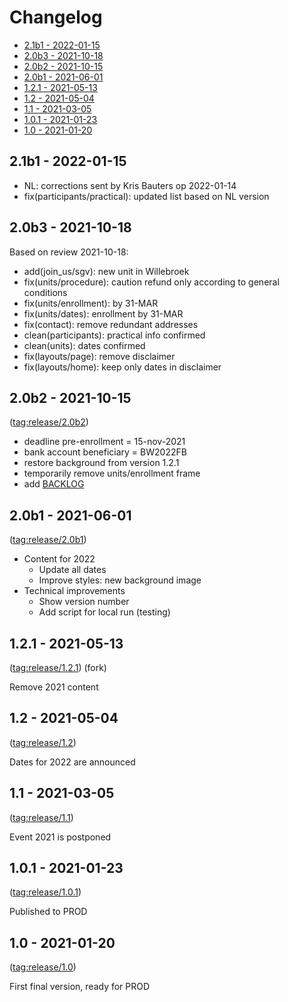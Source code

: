 Changelog <!-- omit in toc -->
=========

- [2.1b1 - 2022-01-15](#21b1---2022-01-15)
- [2.0b3 - 2021-10-18](#20b3---2021-10-18)
- [2.0b2 - 2021-10-15](#20b2---2021-10-15)
- [2.0b1 - 2021-06-01](#20b1---2021-06-01)
- [1.2.1 - 2021-05-13](#121---2021-05-13)
- [1.2 - 2021-05-04](#12---2021-05-04)
- [1.1 - 2021-03-05](#11---2021-03-05)
- [1.0.1 - 2021-01-23](#101---2021-01-23)
- [1.0 - 2021-01-20](#10---2021-01-20)

## 2.1b1 - 2022-01-15

- NL: corrections sent by Kris Bauters op 2022-01-14
- fix(participants/practical): updated list based on NL version

## 2.0b3 - 2021-10-18

Based on review 2021-10-18:

- add(join_us/sgv): new unit in Willebroek
- fix(units/procedure): caution refund only according to general conditions
- fix(units/enrollment): by 31-MAR
- fix(units/dates): enrollment by 31-MAR
- fix(contact): remove redundant addresses
- clean(participants): practical info confirmed
- clean(units): dates confirmed
- fix(layouts/page): remove disclaimer
- fix(layouts/home): keep only dates in disclaimer

## 2.0b2 - 2021-10-15

([tag:release/2.0b2](../../tree/release/2.0b2))

- deadline pre-enrollment = 15-nov-2021
- bank account beneficiary = BW2022FB
- restore background from version 1.2.1
- temporarily remove units/enrollment frame
- add [BACKLOG](./BACKLOG.md)

## 2.0b1 - 2021-06-01

([tag:release/2.0b1](../../tree/release/2.0b1))

- Content for 2022
    - Update all dates
    - Improve styles: new background image
- Technical improvements
    - Show version number
    - Add script for local run (testing)

## 1.2.1 - 2021-05-13

([tag:release/1.2.1](../../tree/release/1.2.1))
(fork)

Remove 2021 content

## 1.2 - 2021-05-04

([tag:release/1.2](../../tree/release/1.2))

Dates for 2022 are announced

## 1.1 - 2021-03-05

([tag:release/1.1](../../tree/release/1.1))

Event 2021 is postponed

## 1.0.1 - 2021-01-23

([tag:release/1.0.1](../../tree/release/1.0.1))

Published to PROD

## 1.0 - 2021-01-20

([tag:release/1.0](../../tree/release/1.0))

First final version, ready for PROD
